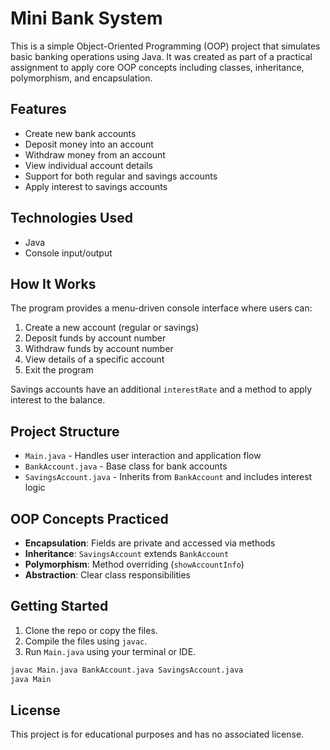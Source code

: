 # Mini Bank System

This is a simple Object-Oriented Programming (OOP) project that simulates basic banking operations using Java. It was created as part of a practical assignment to apply core OOP concepts including classes, inheritance, polymorphism, and encapsulation.

## Features

- Create new bank accounts
- Deposit money into an account
- Withdraw money from an account
- View individual account details
- Support for both regular and savings accounts
- Apply interest to savings accounts

## Technologies Used

- Java
- Console input/output

## How It Works

The program provides a menu-driven console interface where users can:
1. Create a new account (regular or savings)
2. Deposit funds by account number
3. Withdraw funds by account number
4. View details of a specific account
5. Exit the program

Savings accounts have an additional `interestRate` and a method to apply interest to the balance.

## Project Structure

- `Main.java` - Handles user interaction and application flow
- `BankAccount.java` - Base class for bank accounts
- `SavingsAccount.java` - Inherits from `BankAccount` and includes interest logic

## OOP Concepts Practiced

- **Encapsulation**: Fields are private and accessed via methods
- **Inheritance**: `SavingsAccount` extends `BankAccount`
- **Polymorphism**: Method overriding (`showAccountInfo`)
- **Abstraction**: Clear class responsibilities

## Getting Started

1. Clone the repo or copy the files.
2. Compile the files using `javac`.
3. Run `Main.java` using your terminal or IDE.

```bash
javac Main.java BankAccount.java SavingsAccount.java
java Main
```

## License

This project is for educational purposes and has no associated license.
